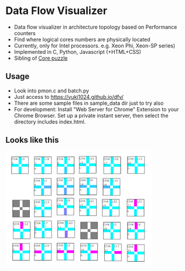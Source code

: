 # Data Flow Visualizer

- Data flow visualizer in architecture topology based on Performance counters
- Find where logical cores numbers are physically located
- Currently, only for Intel processors. e.g. Xeon Phi, Xeon-SP series)
- Implemented in C, Python, Javascript (+HTML+CSS)
- Sibling of [Core puzzle](https://github.com/yuki1024/core_puzzle)

## Usage
- Look into pmon.c and batch.py
- Just access to https://yuki1024.github.io/dfv/
- There are some sample files in sample_data dir just to try also
- For development: Install "Web Server for Chrome" Extension to your Chrome Browser. Set up a private instant server, then select the directory includes index.html.

## Looks like this
<img src="/img/dfw0.png" width="400">

